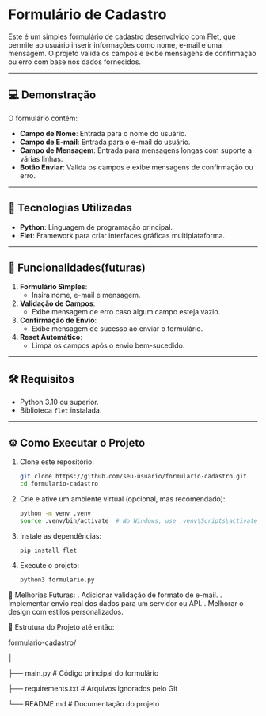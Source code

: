 # Formulário de Cadastro

Este é um simples formulário de cadastro desenvolvido com [Flet](https://flet.dev/), que permite ao usuário inserir informações como nome, e-mail e uma mensagem. O projeto valida os campos e exibe mensagens de confirmação ou erro com base nos dados fornecidos.

---

## 💻 Demonstração

O formulário contém:
- **Campo de Nome**: Entrada para o nome do usuário.
- **Campo de E-mail**: Entrada para o e-mail do usuário.
- **Campo de Mensagem**: Entrada para mensagens longas com suporte a várias linhas.
- **Botão Enviar**: Valida os campos e exibe mensagens de confirmação ou erro.

---

## 🚀 Tecnologias Utilizadas

- **Python**: Linguagem de programação principal.
- **Flet**: Framework para criar interfaces gráficas multiplataforma.

---

## 🎯 Funcionalidades(futuras)

1. **Formulário Simples**:
   - Insira nome, e-mail e mensagem.
2. **Validação de Campos**:
   - Exibe mensagem de erro caso algum campo esteja vazio.
3. **Confirmação de Envio**:
   - Exibe mensagem de sucesso ao enviar o formulário.
4. **Reset Automático**:
   - Limpa os campos após o envio bem-sucedido.

---

## 🛠️ Requisitos

- Python 3.10 ou superior.
- Biblioteca `flet` instalada.

---

## ⚙️ Como Executar o Projeto

1. Clone este repositório:
   ```bash
   git clone https://github.com/seu-usuario/formulario-cadastro.git
   cd formulario-cadastro
4. Crie e ative um ambiente virtual (opcional, mas recomendado):
    ```bash
   python -m venv .venv
   source .venv/bin/activate  # No Windows, use .venv\Scripts\activate
5. Instale as dependências:
    ```bash
   pip install flet
6. Execute o projeto:
    ```bash
   python3 formulario.py

📖 Melhorias Futuras:
. Adicionar validação de formato de e-mail.
. Implementar envio real dos dados para um servidor ou API.
. Melhorar o design com estilos personalizados.

📂 Estrutura do Projeto até então:

formulario-cadastro/

│

├── main.py           # Código principal do formulário

├── requirements.txt  # Arquivos ignorados pelo Git

└── README.md         # Documentação do projeto
